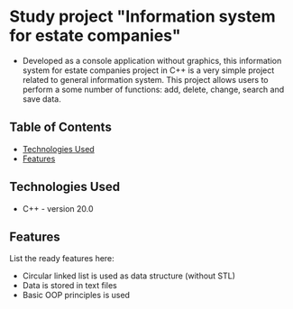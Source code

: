 # Study project "Information system for estate companies"
* Developed as a console application without graphics, this information system for estate companies project in C++ is a very simple project related to general information system. This project allows users to perform a some number of functions: add, delete, change, search and save data.

## Table of Contents
* [Technologies Used](#technologies-used)
* [Features](#features)


## Technologies Used
- C++ - version 20.0


## Features
List the ready features here:
- Circular linked list is used as data structure (without STL)
- Data is stored in text files
- Basic OOP principles is used
